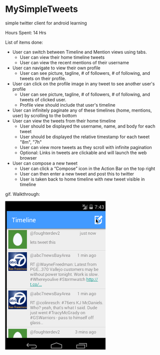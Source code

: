 # MySimpleTweets
simple twitter client for android learning

Hours Spent: 14 Hrs

List of items done:
* User can switch between Timeline and Mention views using tabs.
	* User can view their home timeline tweets
	* User can view the recent mentions of their username
* User can navigate to view their own profile
	* User can see picture, tagline, # of followers, # of following, and tweets on their profile.
* User can click on the profile image in any tweet to see another user's profile
	* User can see picture, tagline, # of followers, # of following, and tweets of clicked user.
	* Profile view should include that user's timeline
* User can infinitely paginate any of these timelines (home, mentions, user) by scrolling to the bottom
* User can view the tweets from their home timeline
	* User should be displayed the username, name, and body for each tweet
	* User should be displayed the relative timestamp for each tweet "8m", "7h"
	* User can view more tweets as they scroll with infinite pagination
	* Optional: Links in tweets are clickable and will launch the web browser
* User can compose a new tweet
	* User can click a “Compose” icon in the Action Bar on the top right
	* User can then enter a new tweet and post this to twitter
	* User is taken back to home timeline with new tweet visible in timeline

gif. Walkthrough: 

![GitHub Logo](/record.gif)
